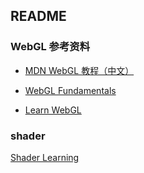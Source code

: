 ## README

### WebGL 参考资料

+ [MDN WebGL 教程（中文）](https://developer.mozilla.org/zh-CN/docs/Web/API/WebGL_API/Tutorial)

+ [WebGL Fundamentals](https://webglfundamentals.org)

+ [Learn WebGL](https://learnwebgl.brown37.net)

### shader

[Shader Learning](https://shader-learning.com)
